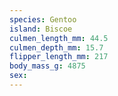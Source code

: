 ```yaml
---
species: Gentoo
island: Biscoe
culmen_length_mm: 44.5
culmen_depth_mm: 15.7
flipper_length_mm: 217
body_mass_g: 4875
sex: 
---
```

